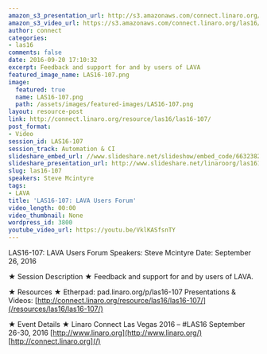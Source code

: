 ```yaml
---
amazon_s3_presentation_url: http://s3.amazonaws.com/connect.linaro.org/las16/Presentations/Monday/LAS16-107%20-%20LAVA%20Users%20Forum.pdf
amazon_s3_video_url: https://s3.amazonaws.com/connect.linaro.org/las16/Videos/Monday/LAS16-107%20LAVA%20users%20Forum.mp4
author: connect
categories:
- las16
comments: false
date: 2016-09-20 17:10:32
excerpt: Feedback and support for and by users of LAVA
featured_image_name: LAS16-107.png
image:
  featured: true
  name: LAS16-107.png
  path: /assets/images/featured-images/LAS16-107.png
layout: resource-post
link: http://connect.linaro.org/resource/las16/las16-107/
post_format:
- Video
session_id: LAS16-107
session_track: Automation & CI
slideshare_embed_url: //www.slideshare.net/slideshow/embed_code/66323827
slideshare_presentation_url: http://www.slideshare.net/linaroorg/las16107-lava-users-forum
slug: las16-107
speakers: Steve Mcintyre
tags:
- LAVA
title: 'LAS16-107: LAVA Users Forum'
video_length: 00:00
video_thumbnail: None
wordpress_id: 3800
youtube_video_url: https://youtu.be/VklKASfsnTY
---
```


LAS16-107: LAVA Users Forum
Speakers: Steve Mcintyre
Date: September 26, 2016

★ Session Description ★
Feedback and support for and by users of LAVA.

★ Resources ★
Etherpad: pad.linaro.org/p/las16-107
Presentations & Videos: [http://connect.linaro.org/resource/las16/las16-107/](/resources/las16/las16-107/)

★ Event Details ★
Linaro Connect Las Vegas 2016 – #LAS16
September 26-30, 2016
[http://www.linaro.org](http://www.linaro.org/)
[http://connect.linaro.org](/)
